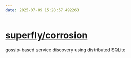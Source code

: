 ```yaml
---
date: 2025-07-09 15:28:57.492263
---
```


# [superfly/corrosion](https://github.com/superfly/corrosion)

gossip-based service discovery using distributed SQLite